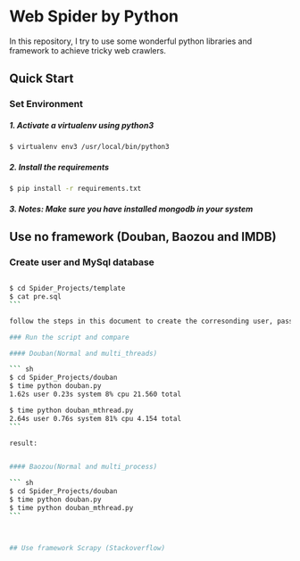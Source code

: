 # Web Spider by Python

In this repository, I try to use some wonderful python libraries and framework to achieve tricky web crawlers. 



## Quick Start

### Set Environment 

##### 1. Activate a virtualenv using python3 

```sh		
$ virtualenv env3 /usr/local/bin/python3
```

##### 2. Install the requirements

```sh
$ pip install -r requirements.txt
```

##### 3. Notes: Make sure you have installed mongodb in your system


## Use no framework (Douban, Baozou and IMDB)

### Create user and MySql database
````sh

$ cd Spider_Projects/template
$ cat pre.sql
```

follow the steps in this document to create the corresonding user, password and database

### Run the script and compare

#### Douban(Normal and multi_threads)

``` sh
$ cd Spider_Projects/douban
$ time python douban.py
1.62s user 0.23s system 8% cpu 21.560 total

$ time python douban_mthread.py
2.64s user 0.76s system 81% cpu 4.154 total
```

result:


#### Baozou(Normal and multi_process)

``` sh
$ cd Spider_Projects/douban
$ time python douban.py
$ time python douban_mthread.py
```



## Use framework Scrapy (Stackoverflow)




